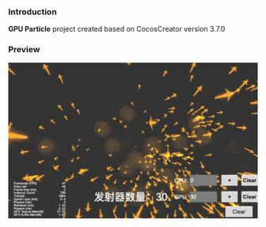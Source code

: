 ### Introduction
**GPU Particle** project created based on CocosCreator version 3.7.0

### Preview
![image](../../../gif/202302/2023020902.gif)